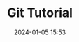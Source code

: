 ---
title: Git Tutorial
date: 2024-01-05 15:53
categories: [Tutorial, Git Tutorial]
tags: [tutorial]     # TAG names should always be lowercase
---